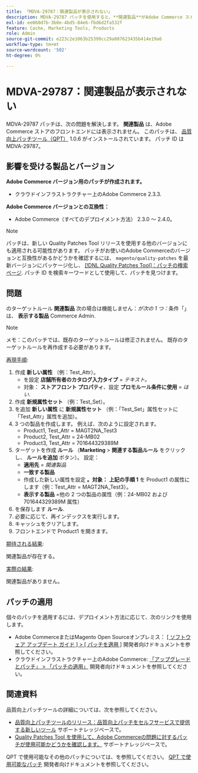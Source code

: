 ```yaml
---
title: 「MDVA-29787：関連製品が表示されない」
description: MDVA-29787 パッチを使用すると、**関連製品**がAdobe Commerce ストアのフロントエンドに表示されない問題を解決できます。 このパッチは、[Quality Patches Tool （QPT） ] （/help/announcements/adobe-commerce-announcements/magento-quality-patches-released-new-tool-to-self-serve-quality-patches.md） 1.0.6 がインストールされている場合に利用できます。 パッチ ID は MDVA-29787。
exl-id: ee060d7b-3b0e-4bd5-84e6-fbd6d2fa532f
feature: Cache, Marketing Tools, Products
role: Admin
source-git-commit: e223c2e1063b25399cc29a087623435b414e19a6
workflow-type: tm+mt
source-wordcount: '502'
ht-degree: 0%

---
```


# MDVA-29787：関連製品が表示されない

MDVA-29787 パッチは、次の問題を解決します。 **関連製品** は、Adobe Commerce ストアのフロントエンドには表示されません。 このパッチは、 [品質向上パッチツール（QPT）](/help/announcements/adobe-commerce-announcements/magento-quality-patches-released-new-tool-to-self-serve-quality-patches.md) 1.0.6 がインストールされています。 パッチ ID は MDVA-29787。

## 影響を受ける製品とバージョン

**Adobe Commerce バージョン用のパッチが作成されます。**

* クラウドインフラストラクチャー上のAdobe Commerce 2.3.3.

**Adobe Commerce バージョンとの互換性：**

* Adobe Commerce（すべてのデプロイメント方法） 2.3.0 ～ 2.4.0。

>[!NOTE]
>
>パッチは、新しい Quality Patches Tool リリースを使用する他のバージョンにも適用される可能性があります。 パッチがお使いのAdobe Commerceのバージョンと互換性があるかどうかを確認するには、 `magento/quality-patches` を最新バージョンにパッケージ化し、 [[!DNL Quality Patches Tool]：パッチの検索ページ](https://devdocs.magento.com/quality-patches/tool.html#patch-grid). パッチ ID を検索キーワードとして使用して、パッチを見つけます。

## 問題

のターゲットルール **関連製品** 次の場合は機能しません：*が次の 1 つ：*&#x200B;条件「」は、 **表示する製品** Commerce Admin.

>[!NOTE]
>
>メモ：このパッチでは、既存のターゲットルールは修正されません。 既存のターゲットルールを再作成する必要があります。

<u>再現手順</u>:

1. 作成 **新しい属性** （例：Test\_Attr）。
   * を設定 **店舗所有者のカタログ入力タイプ** = *テキスト。*
   * 対象： **ストアフロント プロパティ**、設定 **プロモルール条件に使用** = *はい*.
1. 作成 **新規属性セット** （例：Test\_Set）。
1. を追加 **新しい属性** に **新規属性セット** （例：「Test\_Set」属性セットに「Test\_Attr」属性を追加）。
1. 3 つの製品を作成します。 例えば、次のように設定されます。
   * Product1, Test\_Attr = MAGT2NA\_Test3
   * Product2, Test\_Attr = 24-MB02
   * Product3, Test\_Attr = 701644329389M
1. ターゲットを作成 **ルール** （**Marketing**   > **関連する製品ルール** をクリックし、 **ルールを追加** ボタン）。 設定：
   * **適用先** = *関連製品*
   * **一致する製品**
   * 作成した新しい属性を設定 **。対象：** **上記の手順 1** を Product1 の属性にします（例：Test\_Attr = MAGT2NA\_Test3）。
   * **表示する製品** =他の 2 つの製品の属性（例：24-MB02 および 701644329389M 属性）
1. を保存します **ルール**.
1. 必要に応じて、再インデックスを実行します。
1. キャッシュをクリアします。
1. フロントエンドで Product1 を開きます。

<u>期待される結果</u>:

関連製品が存在する。

<u>実際の結果</u>:

関連製品がありません。

## パッチの適用

個々のパッチを適用するには、デプロイメント方法に応じて、次のリンクを使用します。

* Adobe CommerceまたはMagento Open Sourceオンプレミス： [[ ソフトウェア アップデート ガイド ] > [ パッチを適用 ]](https://devdocs.magento.com/guides/v2.4/comp-mgr/patching/mqp.html) 開発者向けドキュメントを参照してください。
* クラウドインフラストラクチャー上のAdobe Commerce: [「アップグレードとパッチ」 > 「パッチの適用」](https://devdocs.magento.com/cloud/project/project-patch.html) 開発者向けドキュメントを参照してください。

## 関連資料

品質向上パッチツールの詳細については、次を参照してください。

* [品質向上パッチツールのリリース：品質向上パッチをセルフサービスで提供する新しいツール](/help/announcements/adobe-commerce-announcements/magento-quality-patches-released-new-tool-to-self-serve-quality-patches.md) サポートナレッジベースで。
* [Quality Patches Tool を使用して、Adobe Commerceの問題に対するパッチが使用可能かどうかを確認します。](/help/support-tools/patches-available-in-qpt-tool/check-patch-for-magento-issue-with-magento-quality-patches.md) サポートナレッジベースで。

QPT で使用可能なその他のパッチについては、を参照してください。 [QPT で使用可能なパッチ](https://devdocs.magento.com/quality-patches/tool.html#patch-grid) 開発者向けドキュメントを参照してください。
